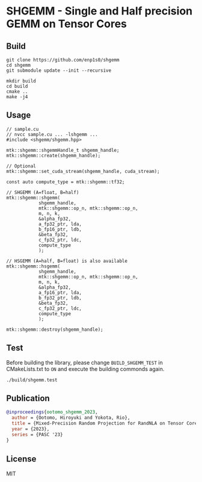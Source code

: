 # SHGEMM - Single and Half precision GEMM on Tensor Cores

## Build
```
git clone https://github.com/enp1s0/shgemm
cd shgemm
git submodule update --init --recursive

mkdir build
cd build
cmake ..
make -j4
```

## Usage
```cuda
// sample.cu
// nvcc sample.cu ... -lshgemm ...
#include <shgemm/shgemm.hpp>

mtk::shgemm::shgemmHandle_t shgemm_handle;
mtk::shgemm::create(shgemm_handle);

// Optional
mtk::shgemm::set_cuda_stream(shgemm_handle, cuda_stream);

const auto compute_type = mtk::shgemm::tf32;

// SHGEMM (A=float, B=half)
mtk::shgemm::shgemm(
			shgemm_handle,
			mtk::shgemm::op_n, mtk::shgemm::op_n,
			m, n, k,
			&alpha_fp32,
			a_fp32_ptr, lda,
			b_fp16_ptr, ldb,
			&beta_fp32,
			c_fp32_ptr, ldc,
			compute_type
			);

// HSGEMM (A=half, B=float) is also available
mtk::shgemm::hsgemm(
			shgemm_handle,
			mtk::shgemm::op_n, mtk::shgemm::op_n,
			m, n, k,
			&alpha_fp32,
			a_fp16_ptr, lda,
			b_fp32_ptr, ldb,
			&beta_fp32,
			c_fp32_ptr, ldc,
			compute_type
			);

mtk::shgemm::destroy(shgemm_handle);
```

## Test
Before building the library, please change `BUILD_SHGEMM_TEST` in CMakeLists.txt to `ON` and execute the building commonds again.
```
./build/shgemm.test
```

## Publication
```bibtex
@inproceedings{ootomo_shgemm_2023,
  author = {Ootomo, Hiroyuki and Yokota, Rio},
  title = {Mixed-Precision Random Projection for RandNLA on Tensor Cores},
  year = {2023},
  series = {PASC '23}
}
```

## License
MIT

